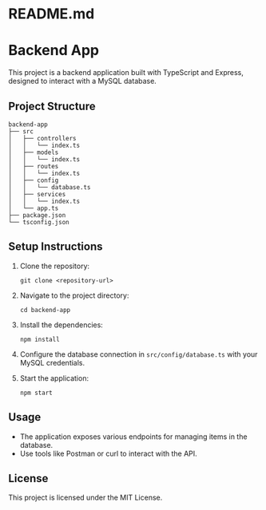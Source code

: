 # README.md

# Backend App

This project is a backend application built with TypeScript and Express, designed to interact with a MySQL database.

## Project Structure

```
backend-app
├── src
│   ├── controllers
│   │   └── index.ts
│   ├── models
│   │   └── index.ts
│   ├── routes
│   │   └── index.ts
│   ├── config
│   │   └── database.ts
│   ├── services
│   │   └── index.ts
│   └── app.ts
├── package.json
└── tsconfig.json
```

## Setup Instructions

1. Clone the repository:
   ```
   git clone <repository-url>
   ```

2. Navigate to the project directory:
   ```
   cd backend-app
   ```

3. Install the dependencies:
   ```
   npm install
   ```

4. Configure the database connection in `src/config/database.ts` with your MySQL credentials.

5. Start the application:
   ```
   npm start
   ```

## Usage

- The application exposes various endpoints for managing items in the database.
- Use tools like Postman or curl to interact with the API.

## License

This project is licensed under the MIT License.